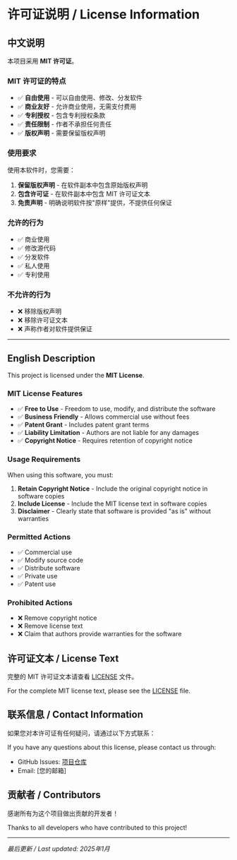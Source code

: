 # 许可证说明 / License Information

## 中文说明

本项目采用 **MIT 许可证**。

### MIT 许可证的特点

- ✅ **自由使用** - 可以自由使用、修改、分发软件
- ✅ **商业友好** - 允许商业使用，无需支付费用
- ✅ **专利授权** - 包含专利授权条款
- ✅ **责任限制** - 作者不承担任何责任
- ✅ **版权声明** - 需要保留版权声明

### 使用要求

使用本软件时，您需要：

1. **保留版权声明** - 在软件副本中包含原始版权声明
2. **包含许可证** - 在软件副本中包含 MIT 许可证文本
3. **免责声明** - 明确说明软件按"原样"提供，不提供任何保证

### 允许的行为

- ✅ 商业使用
- ✅ 修改源代码
- ✅ 分发软件
- ✅ 私人使用
- ✅ 专利使用

### 不允许的行为

- ❌ 移除版权声明
- ❌ 移除许可证文本
- ❌ 声称作者对软件提供保证

---

## English Description

This project is licensed under the **MIT License**.

### MIT License Features

- ✅ **Free to Use** - Freedom to use, modify, and distribute the software
- ✅ **Business Friendly** - Allows commercial use without fees
- ✅ **Patent Grant** - Includes patent grant terms
- ✅ **Liability Limitation** - Authors are not liable for any damages
- ✅ **Copyright Notice** - Requires retention of copyright notice

### Usage Requirements

When using this software, you must:

1. **Retain Copyright Notice** - Include the original copyright notice in software copies
2. **Include License** - Include the MIT license text in software copies
3. **Disclaimer** - Clearly state that software is provided "as is" without warranties

### Permitted Actions

- ✅ Commercial use
- ✅ Modify source code
- ✅ Distribute software
- ✅ Private use
- ✅ Patent use

### Prohibited Actions

- ❌ Remove copyright notice
- ❌ Remove license text
- ❌ Claim that authors provide warranties for the software

## 许可证文本 / License Text

完整的 MIT 许可证文本请查看 [LICENSE](LICENSE) 文件。

For the complete MIT license text, please see the [LICENSE](LICENSE) file.

## 联系信息 / Contact Information

如果您对本许可证有任何疑问，请通过以下方式联系：

If you have any questions about this license, please contact us through:

- GitHub Issues: [项目仓库](https://github.com/your-username/web-server)
- Email: [您的邮箱]

## 贡献者 / Contributors

感谢所有为这个项目做出贡献的开发者！

Thanks to all developers who have contributed to this project!

---

*最后更新 / Last updated: 2025年1月* 